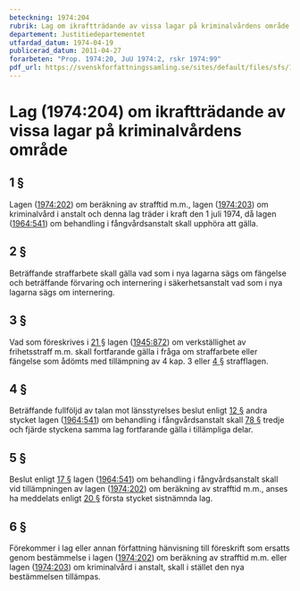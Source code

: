 ```yaml
---
beteckning: 1974:204
rubrik: Lag om ikraftträdande av vissa lagar på kriminalvårdens område
departement: Justitiedepartementet
utfardad_datum: 1974-04-19
publicerad_datum: 2011-04-27
forarbeten: "Prop. 1974:20, JuU 1974:2, rskr 1974:99"
pdf_url: https://svenskforfattningssamling.se/sites/default/files/sfs/1974-04/SFS1974-204.pdf
---
```


# Lag (1974:204) om ikraftträdande av vissa lagar på kriminalvårdens område

## 1 §

Lagen ([1974:202](https://selex.se/eli/sfs/1974/202)) om beräkning av strafftid m.m., lagen ([1974:203](https://selex.se/eli/sfs/1974/203)) om kriminalvård i anstalt och denna lag träder i kraft den 1 juli 1974, då lagen ([1964:541](https://selex.se/eli/sfs/1964/541)) om behandling i fångvårdsanstalt skall upphöra att gälla.

## 2 §

Beträffande straffarbete skall gälla vad som i nya lagarna sägs om fängelse och beträffande förvaring och internering i säkerhetsanstalt vad som i nya lagarna sägs om internering.

## 3 §

Vad som föreskrives i [21 §](#21) lagen ([1945:872](https://selex.se/eli/sfs/1945/872)) om verkställighet av frihetsstraff m.m. skall fortfarande gälla i fråga om straffarbete eller fängelse som ådömts med tillämpning av 4 kap. 3 eller [4 §](#4) strafflagen.

## 4 §

Beträffande fullföljd av talan mot länsstyrelses beslut enligt [12 §](#12) andra stycket lagen ([1964:541](https://selex.se/eli/sfs/1964/541)) om behandling i fångvårdsanstalt skall [78 §](#78) tredje och fjärde styckena samma lag fortfarande gälla i tillämpliga delar.

## 5 §

Beslut enligt [17 §](#17) lagen ([1964:541](https://selex.se/eli/sfs/1964/541)) om behandling i fångvårdsanstalt skall vid tillämpningen av lagen ([1974:202](https://selex.se/eli/sfs/1974/202)) om beräkning av strafftid m.m., anses ha meddelats enligt [20 §](#20) första stycket sistnämnda lag.

## 6 §

Förekommer i lag eller annan författning hänvisning till föreskrift som ersatts genom bestämmelse i lagen ([1974:202](https://selex.se/eli/sfs/1974/202)) om beräkning av strafftid m.m. eller lagen ([1974:203](https://selex.se/eli/sfs/1974/203)) om kriminalvård i anstalt, skall i stället den nya bestämmelsen tillämpas.